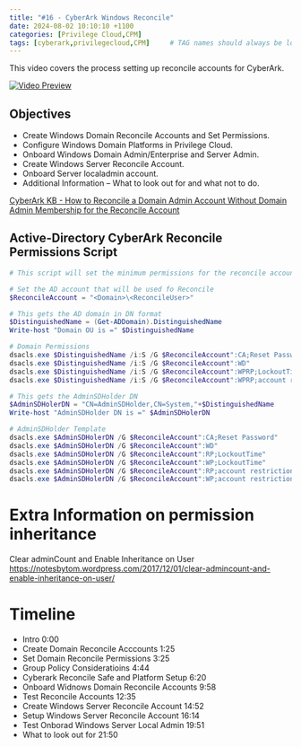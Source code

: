 ```yaml
---
title: "#16 - CyberArk Windows Reconcile"
date: 2024-08-02 10:10:10 +1100
categories: [Privilege Cloud,CPM]
tags: [cyberark,privilegecloud,CPM]     # TAG names should always be lowercase
---
```


This video covers the process setting up reconcile accounts for CyberArk.

[![Video Preview](https://i.ytimg.com/vi/ITA8Wza_Y98/maxresdefault.jpg)](https://www.youtube.com/watch?v=ITA8Wza_Y98)

## Objectives
- Create Windows Domain Reconcile Accounts and Set Permissions.
- Configure Windows Domain Platforms in Privilege Cloud.
- Onboard Windows Domain Admin/Enterprise and Server Admin.
- Create Windows Server Reconcile Account.
- Onboard Server localadmin account.
- Additional Information – What to look out for and what not to do.


[CyberArk KB - How to Reconcile a Domain Admin Account Without Domain Admin Membership for the Reconcile Account](https://community.cyberark.com/s/article/How-to-Reconcile-a-Domain-Admin-Account-Without-Domain-Admin-Membership-for-the-Reconcile-Account)

## Active-Directory CyberArk Reconcile Permissions Script

``` powershell
# This script will set the minimum permissions for the reconcile account

# Set the AD account that will be used fo Reconcile
$ReconcileAccount = "<Domain>\<ReconcileUser>"

# This gets the AD domain in DN format
$DistinguishedName = (Get-ADDomain).DistinguishedName
Write-host "Domain OU is =" $DistinguishedName

# Domain Permissions
dsacls.exe $DistinguishedName /i:S /G $ReconcileAccount":CA;Reset Password;user"
dsacls.exe $DistinguishedName /i:S /G $ReconcileAccount":WD"
dsacls.exe $DistinguishedName /i:S /G $ReconcileAccount":WPRP;LockoutTime;user"
dsacls.exe $DistinguishedName /i:S /G $ReconcileAccount":WPRP;account restrictions;user"

# This gets the AdminSDHolder DN
$AdminSDHolerDN = "CN=AdminSDHolder,CN=System,"+$DistinguishedName
Write-host "AdminSDHolder DN is =" $AdminSDHolerDN

# AdminSDHolder Template
dsacls.exe $AdminSDHolerDN /G $ReconcileAccount":CA;Reset Password"
dsacls.exe $AdminSDHolerDN /G $ReconcileAccount":WD"
dsacls.exe $AdminSDHolerDN /G $ReconcileAccount":RP;LockoutTime"
dsacls.exe $AdminSDHolerDN /G $ReconcileAccount":WP;LockoutTime"
dsacls.exe $AdminSDHolerDN /G $ReconcileAccount":RP;account restrictions"
dsacls.exe $AdminSDHolerDN /G $ReconcileAccount":WP;account restrictions"
```

# Extra Information on permission inheritance
Clear adminCount and Enable Inheritance on User
https://notesbytom.wordpress.com/2017/12/01/clear-admincount-and-enable-inheritance-on-user/

# Timeline
- Intro 0:00
- Create Domain Reconcile Acccounts 1:25
- Set Domain Reconcile Permissions 3:25
- Group Policy Consideratioins 4:44
- Cyberark Reconcile Safe and Platform Setup 6:20
- Onboard Widnows Domain Reconcile Accounts 9:58
- Test Reconcile Accounts 12:35
- Create Windows Server Reconcile Account 14:52
- Setup Windows Server Reconcile Account 16:14
- Test Onborad Windows Server Local Admin 19:51
- What to look out for 21:50